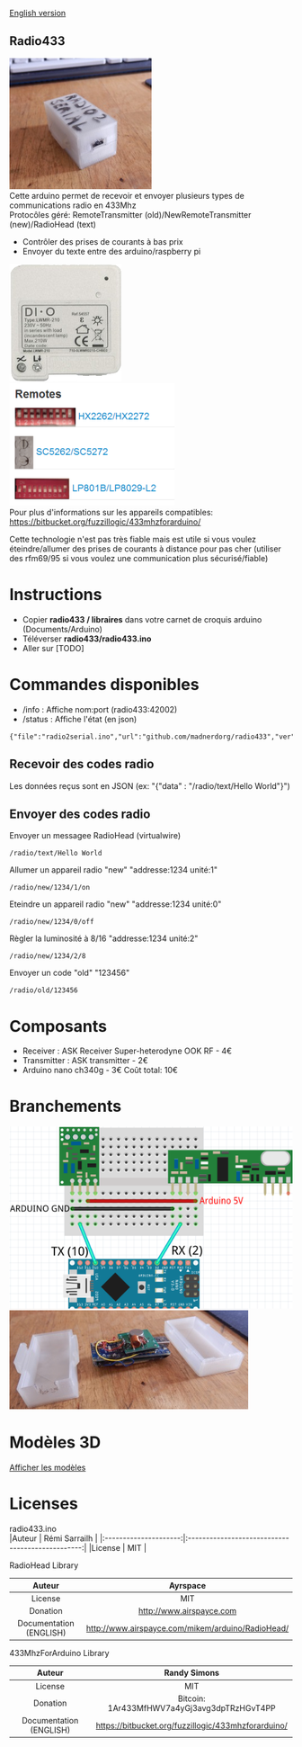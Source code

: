 [English version](https://github.com/madnerdorg/radio433/)

Radio433
----
![radio2serial](https://github.com/madnerdorg/radio433/blob/master/doc/radio2serial.jpg)        
Cette arduino permet de recevoir et envoyer plusieurs types de communications radio en 433Mhz           
Protocôles géré: RemoteTransmitter (old)/NewRemoteTransmitter (new)/RadioHead (text)      

* Contrôler des prises de courants à bas prix    
* Envoyer du texte entre des arduino/raspberry pi   

![new](https://github.com/madnerdorg/radio433/blob/master/doc/new.png)   
![old](https://github.com/madnerdorg/radio433/blob/master/doc/old.png)   
Pour plus d'informations sur les appareils compatibles: https://bitbucket.org/fuzzillogic/433mhzforarduino/    

Cette technologie n'est pas très fiable mais est utile si vous voulez éteindre/allumer des prises de courants à distance pour pas cher (utiliser des rfm69/95 si vous voulez une communication plus sécurisé/fiable)      

# Instructions
* Copier **radio433 / libraires** dans votre carnet de croquis arduino (Documents/Arduino)
* Téléverser **radio433/radio433.ino**   
* Aller sur [TODO]   
  
# Commandes disponibles
* /info : Affiche nom:port (radio433:42002)  
* /status : Affiche l'état (en json)  
```
{"file":"radio2serial.ino","url":"github.com/madnerdorg/radio433","ver":"1.2","pins":"tx:10;rx:2","state":"tx:1;rx:1"}
```
## Recevoir des codes radio
Les données reçus sont en JSON (ex: "{"data" : "/radio/text/Hello World"}")

## Envoyer des codes radio
Envoyer un messagee RadioHead (virtualwire)
```
/radio/text/Hello World
```
Allumer un appareil radio "new" "addresse:1234 unité:1" 
```
/radio/new/1234/1/on
```
Eteindre un appareil radio "new" "addresse:1234 unité:0"
```
/radio/new/1234/0/off
```
Règler la luminosité à 8/16 "addresse:1234 unité:2"
```
/radio/new/1234/2/8
```
Envoyer un code "old" "123456"
```
/radio/old/123456
```

# Composants
* Receiver : ASK Receiver Super-heterodyne  OOK RF - 4€
* Transmitter : ASK transmitter - 2€
* Arduino nano ch340g - 3€
Coût total: 10€

# Branchements
![Pinout](https://raw.githubusercontent.com/madnerdorg/radio433/master/doc/schema_radio2serial.png)
![radio2serial_internal](https://github.com/madnerdorg/radio433/blob/master/doc/radio2serial_internal.jpg)

# Modèles 3D
[Afficher les modèles](https://github.com/madnerdorg/radio433/tree/master/3D)

# Licenses

radio433.ino      
|Auteur                 | Rémi Sarrailh                                    |
|:---------------------:|:------------------------------------------------:|
|License                | MIT                                              |

RadioHead Library      

|Auteur                 | Ayrspace                                         |
|:---------------------:|:------------------------------------------------:|
|License                | MIT                                              |
|Donation               | http://www.airspayce.com                         |
|Documentation (ENGLISH)| http://www.airspayce.com/mikem/arduino/RadioHead/|


433MhzForArduino Library     

|Auteur                 | Randy Simons                                                |
|:---------------------:|:-----------------------------------------------------------:|
|License                | MIT                                                         |
|Donation               | Bitcoin: 1Ar433MfHWV7a4yGj3avg3dpTRzHGvT4PP                 |
|Documentation (ENGLISH)| https://bitbucket.org/fuzzillogic/433mhzforarduino/         |

